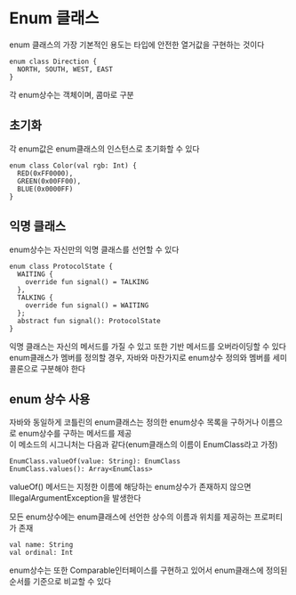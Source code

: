 # Enum 클래스
enum 클래스의 가장 기본적인 용도는 타입에 안전한 열거값을 구현하는 것이다
```
enum class Direction {
  NORTH, SOUTH, WEST, EAST
}
```
각 enum상수는 객체이며, 콤마로 구분
## 초기화
각 enum값은 enum클래스의 인스턴스로 초기화할 수 있다
```
enum class Color(val rgb: Int) {
  RED(0xFF0000),
  GREEN(0x00FF00),
  BLUE(0x0000FF)
}
```
## 익명 클래스
enum상수는 자신만의 익명 클래스를 선언할 수 있다
```
enum class ProtocolState {
  WAITING {
    override fun signal() = TALKING
  },
  TALKING {
    override fun signal() = WAITING
  };
  abstract fun signal(): ProtocolState
}
```
익명 클래스는 자신의 메서드를 가질 수 있고 또한 기반 메서드를 오버라이딩할 수 있다   
enum클래스가 멤버를 정의할 경우, 자바와 마찬가지로 enum상수 정의와 멤버를 세미콜론으로 구분해야 한다
## enum 상수 사용
자바와 동일하게 코틀린의 enum클래스는 정의한 enum상수 목록을 구하거나 이름으로 enum상수를 구하는 메서드를 제공   
이 메소드의 시그니처는 다음과 같다(enum클래스의 이름이 EnumClass라고 가정)
```
EnumClass.valueOf(value: String): EnumClass
EnumClass.values(): Array<EnumClass>
```
valueOf() 메서드는 지정한 이름에 해당하는 enum상수가 존재하지 않으면 IllegalArgumentException을 발생한다

모든 enum상수에는 enum클래스에 선언한 상수의 이름과 위치를 제공하는 프로퍼티가 존재
```
val name: String
val ordinal: Int
```
enum상수는 또한 Comparable인터페이스를 구현하고 있어서 enum클래스에 정의된 순서를 기준으로 비교할 수 있다
